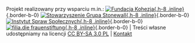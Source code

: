 Projekt realizowany przy wsparciu m.in.: [![Fundacja Kohezja](/media/img/logo/01_Kohezja_Logo_Poziome_Czern_fiolet_RGB.svg){.h-8 .inline}](https://kohezja.org){.border-b-0} [![Stowarzyszenie Grupa Stonewall](/media/img/logo/STOn_logo_transparent-pink.svg){.h-8 .inline}](https://grupa-stonewall.pl){.border-b-0} [![Instytut Spraw Społecznych](/media/img/logo/cropped-ISS-Fav.png){.h-8 .inline}](https://iss.org.pl){.border-b-0}  [![filia.die frauenstiftung](/media/img/logo/filia-logo-tiff.png){.h-8 .inline}](https://www.filia-frauenstiftung.de/en/){.border-b-0} | Treści własne udostępniamy na licencji [CC BY-SA 3.0 PL](/wsparcie/licencja) | [Kontakt](/strony/kontakt)
